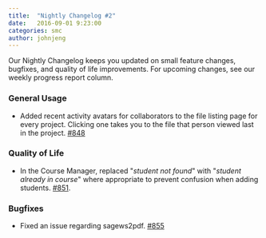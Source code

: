 ```yaml
---
title:  "Nightly Changelog #2"
date:   2016-09-01 9:23:00
categories: smc
author: johnjeng
---
```


Our Nightly Changelog keeps you updated on small feature changes, bugfixes, and quality of life improvements. For upcoming changes, see our weekly progress report column.

### General Usage
- Added recent activity avatars for collaborators to the file listing page for every project. Clicking one takes you to the file that person viewed last in the project. [#848](https://github.com/sagemathinc/smc/pull/848)

### Quality of Life
- In the Course Manager, replaced "_student not found_" with "_student already in course_" where appropriate to prevent confusion when adding students. [#851](https://github.com/sagemathinc/smc/issues/851).

### Bugfixes
- Fixed an issue regarding sagews2pdf. [#855](https://github.com/sagemathinc/smc/pull/855)